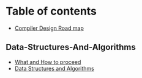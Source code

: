 # Table of contents

* [Compiler Design Road map](README.md)

## Data-Structures-And-Algorithms

* [What and How to proceed](data-structures-and-algorithms/what-and-how-to-proceed.md)
* [Data Structures and Algorithms](data-structures-and-algorithms/data-structures-and-algorithms.md)
